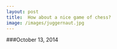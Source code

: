 ```yaml
---
layout: post
title:  How about a nice game of chess?
image: /images/juggernaut.jpg
---
```


###October 13, 2014
